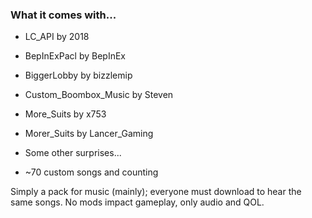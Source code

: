 ### What it comes with...
- LC_API by 2018
- BepInExPacl by BepInEx
- BiggerLobby by bizzlemip
- Custom_Boombox_Music by Steven
- More_Suits by x753
- Morer_Suits by Lancer_Gaming
- Some other surprises...

- ~70 custom songs and counting


Simply a pack for music (mainly); everyone must download to hear the same songs.
No mods impact gameplay, only audio and QOL.
